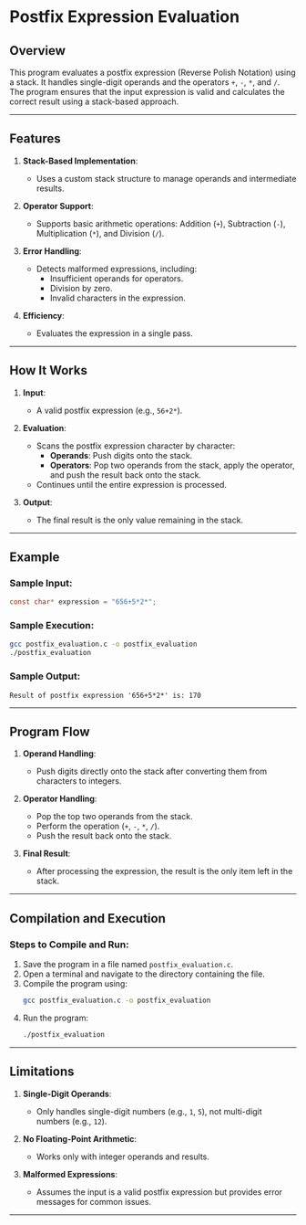 # Postfix Expression Evaluation

## Overview

This program evaluates a postfix expression (Reverse Polish Notation) using a stack. It handles single-digit operands and the operators `+`, `-`, `*`, and `/`. The program ensures that the input expression is valid and calculates the correct result using a stack-based approach.

---

## Features

1. **Stack-Based Implementation**:
   - Uses a custom stack structure to manage operands and intermediate results.
   
2. **Operator Support**:
   - Supports basic arithmetic operations: Addition (`+`), Subtraction (`-`), Multiplication (`*`), and Division (`/`).
   
3. **Error Handling**:
   - Detects malformed expressions, including:
     - Insufficient operands for operators.
     - Division by zero.
     - Invalid characters in the expression.
   
4. **Efficiency**:
   - Evaluates the expression in a single pass.

---

## How It Works

1. **Input**:  
   - A valid postfix expression (e.g., `56+2*`).
   
2. **Evaluation**:
   - Scans the postfix expression character by character:
     - **Operands**: Push digits onto the stack.
     - **Operators**: Pop two operands from the stack, apply the operator, and push the result back onto the stack.
   - Continues until the entire expression is processed.

3. **Output**:  
   - The final result is the only value remaining in the stack.

---

## Example

### Sample Input:
```c
const char* expression = "656+5*2*";
```

### Sample Execution:
```bash
gcc postfix_evaluation.c -o postfix_evaluation
./postfix_evaluation
```

### Sample Output:
```
Result of postfix expression '656+5*2*' is: 170
```

---

## Program Flow

1. **Operand Handling**:
   - Push digits directly onto the stack after converting them from characters to integers.
   
2. **Operator Handling**:
   - Pop the top two operands from the stack.
   - Perform the operation (`+`, `-`, `*`, `/`).
   - Push the result back onto the stack.

3. **Final Result**:
   - After processing the expression, the result is the only item left in the stack.

---

## Compilation and Execution

### Steps to Compile and Run:
1. Save the program in a file named `postfix_evaluation.c`.
2. Open a terminal and navigate to the directory containing the file.
3. Compile the program using:
   ```bash
   gcc postfix_evaluation.c -o postfix_evaluation
   ```
4. Run the program:
   ```bash
   ./postfix_evaluation
   ```

---

## Limitations

1. **Single-Digit Operands**:
   - Only handles single-digit numbers (e.g., `1`, `5`), not multi-digit numbers (e.g., `12`).
   
2. **No Floating-Point Arithmetic**:
   - Works only with integer operands and results.

3. **Malformed Expressions**:
   - Assumes the input is a valid postfix expression but provides error messages for common issues.

---

